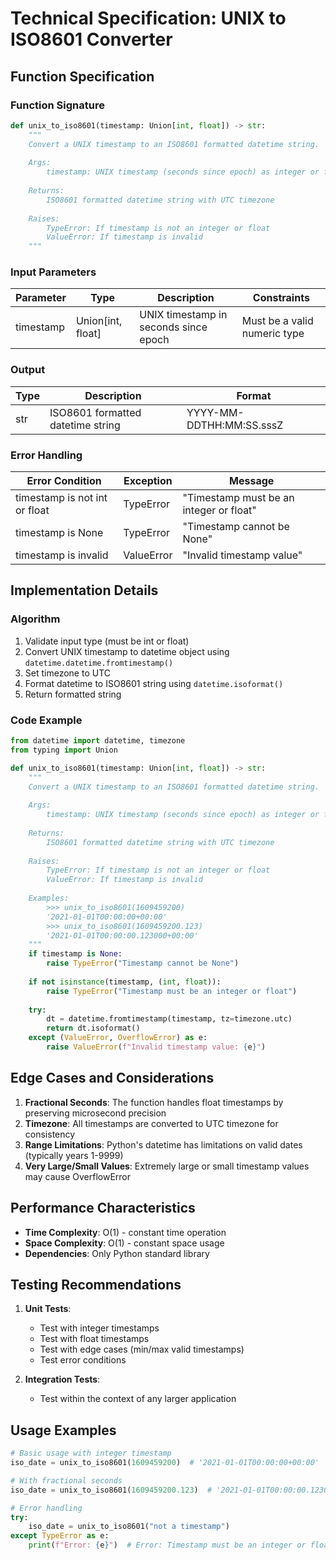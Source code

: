 # Technical Specification: UNIX to ISO8601 Converter

## Function Specification

### Function Signature

```python
def unix_to_iso8601(timestamp: Union[int, float]) -> str:
    """
    Convert a UNIX timestamp to an ISO8601 formatted datetime string.
    
    Args:
        timestamp: UNIX timestamp (seconds since epoch) as integer or float
        
    Returns:
        ISO8601 formatted datetime string with UTC timezone
        
    Raises:
        TypeError: If timestamp is not an integer or float
        ValueError: If timestamp is invalid
    """
```

### Input Parameters

| Parameter | Type | Description | Constraints |
|-----------|------|-------------|------------|
| timestamp | Union[int, float] | UNIX timestamp in seconds since epoch | Must be a valid numeric type |

### Output

| Type | Description | Format |
|------|-------------|--------|
| str | ISO8601 formatted datetime string | YYYY-MM-DDTHH:MM:SS.sssZ |

### Error Handling

| Error Condition | Exception | Message |
|-----------------|-----------|---------|
| timestamp is not int or float | TypeError | "Timestamp must be an integer or float" |
| timestamp is None | TypeError | "Timestamp cannot be None" |
| timestamp is invalid | ValueError | "Invalid timestamp value" |

## Implementation Details

### Algorithm

1. Validate input type (must be int or float)
2. Convert UNIX timestamp to datetime object using `datetime.datetime.fromtimestamp()`
3. Set timezone to UTC
4. Format datetime to ISO8601 string using `datetime.isoformat()`
5. Return formatted string

### Code Example

```python
from datetime import datetime, timezone
from typing import Union

def unix_to_iso8601(timestamp: Union[int, float]) -> str:
    """
    Convert a UNIX timestamp to an ISO8601 formatted datetime string.
    
    Args:
        timestamp: UNIX timestamp (seconds since epoch) as integer or float
        
    Returns:
        ISO8601 formatted datetime string with UTC timezone
        
    Raises:
        TypeError: If timestamp is not an integer or float
        ValueError: If timestamp is invalid
        
    Examples:
        >>> unix_to_iso8601(1609459200)
        '2021-01-01T00:00:00+00:00'
        >>> unix_to_iso8601(1609459200.123)
        '2021-01-01T00:00:00.123000+00:00'
    """
    if timestamp is None:
        raise TypeError("Timestamp cannot be None")
    
    if not isinstance(timestamp, (int, float)):
        raise TypeError("Timestamp must be an integer or float")
    
    try:
        dt = datetime.fromtimestamp(timestamp, tz=timezone.utc)
        return dt.isoformat()
    except (ValueError, OverflowError) as e:
        raise ValueError(f"Invalid timestamp value: {e}")
```

## Edge Cases and Considerations

1. **Fractional Seconds**: The function handles float timestamps by preserving microsecond precision
2. **Timezone**: All timestamps are converted to UTC timezone for consistency
3. **Range Limitations**: Python's datetime has limitations on valid dates (typically years 1-9999)
4. **Very Large/Small Values**: Extremely large or small timestamp values may cause OverflowError

## Performance Characteristics

- **Time Complexity**: O(1) - constant time operation
- **Space Complexity**: O(1) - constant space usage
- **Dependencies**: Only Python standard library

## Testing Recommendations

1. **Unit Tests**:
   - Test with integer timestamps
   - Test with float timestamps
   - Test with edge cases (min/max valid timestamps)
   - Test error conditions

2. **Integration Tests**:
   - Test within the context of any larger application

## Usage Examples

```python
# Basic usage with integer timestamp
iso_date = unix_to_iso8601(1609459200)  # '2021-01-01T00:00:00+00:00'

# With fractional seconds
iso_date = unix_to_iso8601(1609459200.123)  # '2021-01-01T00:00:00.123000+00:00'

# Error handling
try:
    iso_date = unix_to_iso8601("not a timestamp")
except TypeError as e:
    print(f"Error: {e}")  # Error: Timestamp must be an integer or float
```